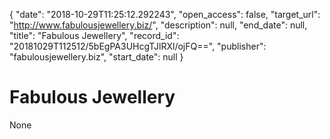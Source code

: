 {
  "date": "2018-10-29T11:25:12.292243", 
  "open_access": false, 
  "target_url": "http://www.fabulousjewellery.biz/", 
  "description": null, 
  "end_date": null, 
  "title": "Fabulous Jewellery", 
  "record_id": "20181029T112512/5bEgPA3UHcgTJlRXl/ojFQ==", 
  "publisher": "fabulousjewellery.biz", 
  "start_date": null
}

# Fabulous Jewellery

None